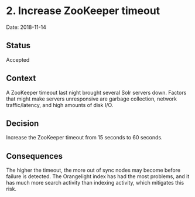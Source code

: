 # 2. Increase ZooKeeper timeout

Date: 2018-11-14

## Status

Accepted

## Context

A ZooKeeper timeout last night brought several Solr servers down. Factors that might make servers unresponsive
are garbage collection, network traffic/latency, and high amounts of disk I/O.

## Decision

Increase the ZooKeeper timeout from 15 seconds to 60 seconds.

## Consequences

The higher the timeout, the more out of sync nodes may become before failure is detected. The Orangelight
index has had the most problems, and it has much more search activity than indexing activity, which mitigates
this risk.
